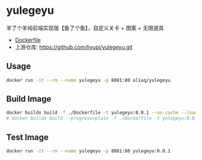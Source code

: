 # yulegeyu

羊了个羊纯前端实现版【鱼了个鱼】，自定义关卡 + 图案 + 无限道具

+ [Dockerfile](https://github.com/aliuq/apps-image/tree/master/apps/yulegeyu/Dockerfile)
+ 上游仓库: <https://github.com/liyupi/yulegeyu.git>

## Usage

```bash
docker run -it --rm --name yulegeyu -p 8081:80 aliuq/yulegeyu
```

## Build Image

```bash
docker buildx build -f ./Dockerfile -t yulegeyu:0.0.1 --no-cache --load .
# docker buildx build --progress=plain -f ./Dockerfile -t yulegeyu:0.0.1 --no-cache --load .
```

## Test Image

```bash
docker run -it --rm --name yulegeyu -p 8081:80 yulegeyu:0.0.1
```
